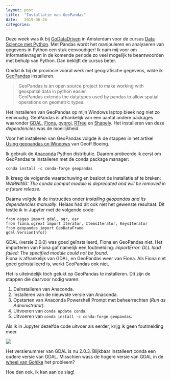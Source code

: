 ```yaml
---
layout: post
title:  "Installatie van GeoPandas"
date:   2019-06-26 
categories: 
---
```


Deze week was ik bij [GoDataDriven](https://godatadriven.com/) in Amsterdam voor de cursus [Data Science met Python](https://training.xebia.com/data-science/data-science-with-python). Met Pandas wordt het manipuleren en analyseren van gegevens in Python een stuk eenvoudiger! Ik nam mij voor om informatievragen in de komende periode zo veel mogelijk te beantwoorden met behulp van Python. Dan beklijft de cursus beter. 

Omdat ik bij de provincie vooral werk met geografische gegevens, wilde ik [GeoPandas](http://geopandas.org/) installeren. 

>GeoPandas is an open source project to make working with geospatial data in python easier.         
>GeoPandas extends the datatypes used by pandas to allow spatial operations on geometric types.       

Het installeren van GeoPandas op mijn Windows laptop bleek nog niet zo eenvoudig. GeoPandas is afhankelijk van een aantal andere packages waaronder [GDAL](https://pypi.org/project/GDAL/), [Fiona](https://pypi.org/project/Fiona/), [pyproj](https://pypi.org/project/pyproj/), [RTree](https://pypi.org/project/Rtree/) en [Shapely](https://pypi.org/project/Shapely/). Het installeren van deze _dependencies_ was de moeilijkheid.   

Voor het installeren van GeoPandas volgde ik de stappen in het artikel [Using geopandas on Windows](https://geoffboeing.com/2014/09/using-geopandas-windows/) van Geoff Boeing.

Ik gebruik de [Anaconda](https://www.anaconda.com/distribution/) Python distributie. Daarom probeerde ik eerst om GeoPandas te installeren met de conda package manager:

```
conda install -c conda-forge geopandas
```

Ik kreeg de volgende waarschuwing en besloot de installatie af te breken:    
_WARNING: The conda.compat module is deprecated and will be removed in a future release._

Daarna volgde ik de instructies onder _Installing geopandas and its dependencies manually_. Helaas had dit ook niet het gewenste resultaat. Dit testte ik in Jupyter met de volgende code:

```
from osgeo import gdal, ogr, osr         
from fiona.ogrext import Iterator, ItemsIterator, KeysIterator         
from geopandas import GeoDataFrame         
gdal.VersionInfo()       
```
 
 GDAL (versie 3.0.0) was goed geïnstalleerd, Fiona en GeoPandas niet. Het importeren van Fiona gaf namelijk een foutmelding: _ImportError: DLL load failed: The specified module could not be found_.      
Fiona is afhankelijk van GDAL, en GeoPandas weer van Fiona. Als Fiona niet goed geïnstalleerd is, werkt GeoPandas ook niet.

Het is uiteindelijk tóch gelukt op GeoPandas te installeren. Dit zijn de stappen die daarvoor nodig waren:    
1. Deïnstalleren van Anaconda.
2. Installeren van de nieuwste versie van Anaconda.
4. Opstarten van Anaconda Powershell Prompt met beheerrechten (_Run as Administrator_).
5. Uitvoeren van `conda update conda`.
6. Uitvoeren van `conda install -c conda-forge geopandas`. 

Als ik in Jupyter dezelfde code uitvoer als eerder, krijg ik geen foutmelding meer. 

![]({{site.url}}/assets/img/2019-06-26/img01.png) 

Het versienummer van GDAL is nu 2.0.3. Blijkbaar installeert conda een oudere versie van GDAL. Misschien wass de hogere versie van GDAL in de [wheel van Gohlke](https://www.lfd.uci.edu/~gohlke/pythonlibs/#gdal) het probleem? 

Hoe dan ook, ik kan aan de slag!
